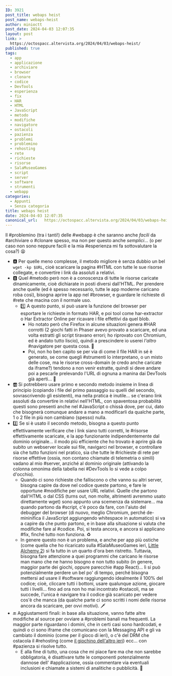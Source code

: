 ```yaml
---
ID: 3921
post_title: webaps heist
post_name: webaps-heist
author: minioctt
post_date: 2024-04-03 12:07:35
layout: post
link: >
  https://octospacc.altervista.org/2024/04/03/webaps-heist/
published: true
tags:
  - app
  - applicazione
  - archiviare
  - browser
  - clonare
  - codice
  - DevTools
  - esperienza
  - fix
  - HAR
  - HTML
  - JavaScript
  - metodo
  - modifiche
  - navigatore
  - ostacoli
  - pazienza
  - problemi
  - problemino
  - rehosting
  - rete
  - richieste
  - risorse
  - SalaMuseoGames
  - script
  - server
  - software
  - strumenti
  - webapp
categories:
  - Appunti
  - Senza categoria
title: webaps heist
date: 2024-04-03 12:07:35
canonical_url:   https://octospacc.altervista.org/2024/04/03/webaps-heist/
---
```

<!-- wp:paragraph -->
<p>Il #problemino (tra i tanti!) delle #webapp è che saranno anche <em>facili</em> da #archiviare o #clonare spesso, ma non per questo anche <em>semplici</em>... (o per caso non sono neppure facili e la mia #esperienza mi fa sottovalutare la cosa?) 😫</p>
<!-- /wp:paragraph -->

<!-- wp:list -->
<ul><!-- wp:list-item -->
<li>🅰️ Per quelle meno complesse, il metodo migliore è senza dubbio un bel <code>wget -kp $URL</code>, cioè scaricare la pagina #HTML con tutte le sue risorse collegate, e convertire i link da assoluti a relativi.</li>
<!-- /wp:list-item -->

<!-- wp:list-item -->
<li>🅱️ Quel #metodo però non è a conoscenza di tutte le risorse caricate dinamicamente, cioè dichiarate in posti diversi dall'HTML. Per prendere anche quelle (ed è spesso necessario, tutte le app moderne caricano roba così), bisogna aprire la app nel #browser, e guardare le richieste di #rete che macina con il normale uso.<!-- wp:list -->
<ul><!-- wp:list-item -->
<li>1️⃣ A questo punto, si può usare la funzione del browser per esportare le richieste in formato HAR, e poi tool come har-extractor o Har Extractor Online per ricavare i file effettivi da quel blob.<!-- wp:list -->
<ul><!-- wp:list-item -->
<li>Ho notato però che Firefox in alcune situazioni genera #HAR corrotti (2 giochi fatti in Phaser avevo provato a scaricare, ed una volta estratti gli script tiravano errori; ho riprovato con Chromium, ed è andato tutto liscio), quindi a prescindere io userei <em>l'altro</em> #navigatore per questa cosa. 🥴</li>
<!-- /wp:list-item -->

<!-- wp:list-item -->
<li>Poi, non ho ben capito se per via di come il file HAR in sé è generato, se come quegli #strumenti lo interpretano, o un misto delle cose, ma le risorse cross-domain (e credo anche caricate da iframe?) tendono a non venir estratte, quindi si deve andare poi a pescarle prelevando l'URL di ognuna a manina dai DevTools già aperti... 🤧</li>
<!-- /wp:list-item --></ul>
<!-- /wp:list --></li>
<!-- /wp:list-item --></ul>
<!-- /wp:list --></li>
<!-- /wp:list-item -->

<!-- wp:list-item -->
<li>🆎 Si potrebbero usare primo e secondo metodo insieme in linea di principio (copiando i file del primo passaggio su quelli del secondo, sovrascrivendo gli esistenti), ma nella pratica è inutile... se c'erano link assoluti da convertire in relativi nell'HTML, con spaventosa probabilità questi sono presenti anche nel #JavaScript o chissà dove, per cui, dato che bisognerà comunque andare a mano a modificarli da qualche parte, 1 o 2 file in più non cambiano (spesso) nulla.</li>
<!-- /wp:list-item -->

<!-- wp:list-item -->
<li>2️⃣ Se si è usato il secondo metodo, bisogna a questo punto effettivamente verificare che i link siano tutti corretti, le #risorse effettivamente scaricate, e la app funzionante indipendentemente dal dominio originale... il modo più efficiente che ho trovato è aprire già da subito un webserver locale sui file, navigarci nel browser, e controllare sia che tutto funzioni nel pratico, sia che tutte le #richieste di rete per risorse effettive (ossia, non contano chiamate di telemetria o simili) vadano al mio #server, anziché al dominio originale (attivando la colonna omonima della tabella nei #DevTools lo si vede a colpo d'occhio).<!-- wp:list -->
<ul><!-- wp:list-item -->
<li>Quando ci sono richieste che falliscono o che vanno su altri server, bisogna capire da dove nel codice queste partono, e fare le opportune #modifiche per usare URL relativi. Quelle che partono dall'HTML o dal CSS (turns out, non molte, altrimenti avremmo usato direttamente wget) sono appunto una scemenza da sistemare... ma quando partono da #script, c'è poco da fare, con l'aiuto del debugger del browser (di nuovo, meglio Chromium, perché de-mininifica il JavaScript aggiungendo whitespace in automatico) si va a capire da che punto partono, e in base alla situazione si valuta che modifiche fare al #codice. Poi, si testa ancora, e ancora si applicano #fix, finché tutto non funziona. ♻️</li>
<!-- /wp:list-item -->

<!-- wp:list-item -->
<li>In genere questo non è un problema, e anche per app più ostiche (come quella che ho ricaricato sulla #SalaMuseoGames ieri, <a href="https://gamingshitposting.github.io/SalaMuseoGames/2024/04/02/little-alchemy-2/">Little Alchemy 2</a>) si fa tutto in un quarto d'ora ben ristretto. Tuttavia, bisogna fare attenzione a quei programmi che caricano le risorse man mano che ne hanno bisogno e non tutto subito (in genere, maggior parte dei giochi, oppure parecchie #app React)... lì si può potenzialmente perdere un bel po' di tempo, perché bisogna mettersi ad usare il #software raggiungendo idealmente il 100% del codice; cioè, cliccare tutti i bottoni, usare qualunque azione, giocare tutti i livelli... fino ad ora non ho mai incontrato #ostacoli, ma se succede, l'unica è navigare tra il codice già scaricato per vedere cos'è che manca (da qualche parte ci sono scritti i nomi delle risorse ancora da scaricare, per ovvi motivi). 🗡️</li>
<!-- /wp:list-item --></ul>
<!-- /wp:list --></li>
<!-- /wp:list-item -->

<!-- wp:list-item -->
<li>🔚 Aggiustamenti finali: in base alla situazione, vanno fatte altre modifiche al source per ovviare a #problemi banali ma frequenti. La maggior parte riguardano i domini, che in certi casi sono hardcodati, e quindi o ci sono iframe che comunicano con la Messaging API e gli va cambiato il dominio (come per il gioco di ieri), o c'è del DRM che ostacola il #rehosting (come <a href="/microblog-mirror/2024/04/02/geometrico-nel-brauser/">il giochino dell'altro ieri</a>) ecc... con #pazienza si risolve tutto.<!-- wp:list -->
<ul><!-- wp:list-item -->
<li>E alla fine di tutto, una cosa che mi piace fare ma che non sarebbe obbligatoria, è disattivare tutte le componenti potenzialmente dannose dell' #applicazione, ossia commentare via eventuali inclusioni e chiamate a sistemi di analitiche o pubblicità. 🚯</li>
<!-- /wp:list-item --></ul>
<!-- /wp:list --></li>
<!-- /wp:list-item --></ul>
<!-- /wp:list -->